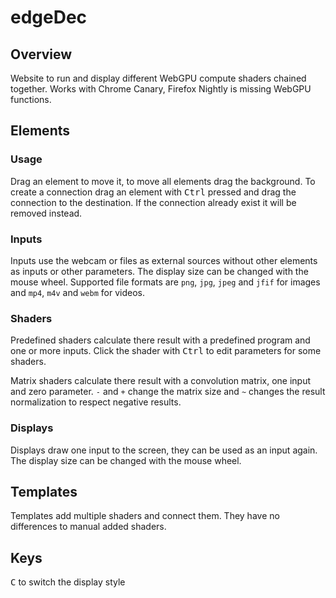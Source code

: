 # edgeDec

## Overview

Website to run and display different WebGPU compute shaders chained together.
Works with Chrome Canary, Firefox Nightly is missing WebGPU functions.

## Elements

### Usage

Drag an element to move it, to move all elements drag the background. To create a connection drag an element 
with <kbd>Ctrl</kbd> pressed and drag the connection to the destination. If the connection already exist it will be removed instead.


### Inputs

Inputs use the webcam or files as external sources without other elements as inputs or other parameters.
The display size can be changed with the mouse wheel.
Supported file formats are `png`, `jpg`, `jpeg` and `jfif` for images and `mp4`, `m4v` and `webm` for videos.

### Shaders

Predefined shaders calculate there result with a predefined program and one or more inputs. Click the shader with <kbd>Ctrl</kbd> to edit parameters for some shaders.

Matrix shaders calculate there result with a convolution matrix, one input and zero parameter. `-` and `+` change the matrix size and `~` changes the result normalization to respect negative results.

### Displays

Displays draw one input to the screen, they can be used as an input again. The display size can be changed with the mouse wheel.

## Templates

Templates add multiple shaders and connect them. They have no differences to manual added shaders.

## Keys

<kbd>C</kbd> to switch the display style
